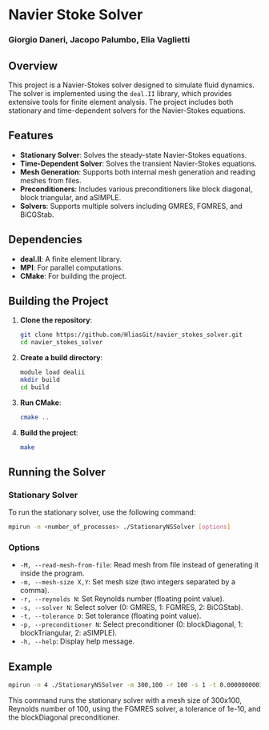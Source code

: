 # Navier Stoke Solver
### Giorgio Daneri, Jacopo Palumbo, Elia Vaglietti

## Overview

This project is a Navier-Stokes solver designed to simulate fluid dynamics. The solver is implemented using the ```deal.II``` library, which provides extensive tools for finite element analysis. The project includes both stationary and time-dependent solvers for the Navier-Stokes equations.

## Features

- **Stationary Solver**: Solves the steady-state Navier-Stokes equations.
- **Time-Dependent Solver**: Solves the transient Navier-Stokes equations.
- **Mesh Generation**: Supports both internal mesh generation and reading meshes from files.
- **Preconditioners**: Includes various preconditioners like block diagonal, block triangular, and aSIMPLE.
- **Solvers**: Supports multiple solvers including GMRES, FGMRES, and BiCGStab.

## Dependencies

- **deal.II**: A finite element library.
- **MPI**: For parallel computations.
- **CMake**: For building the project.

## Building the Project

1. **Clone the repository**:
    ```sh
    git clone https://github.com/HliasGit/navier_stokes_solver.git
    cd navier_stokes_solver
    ```

2. **Create a build directory**:
    ```sh
    module load dealii
    mkdir build
    cd build
    ```

3. **Run CMake**:
    ```sh
    cmake ..
    ```

4. **Build the project**:
    ```sh
    make
    ```

## Running the Solver

### Stationary Solver

To run the stationary solver, use the following command:
```sh
mpirun -n <number_of_processes> ./StationaryNSSolver [options]
```

### Options

- `-M, --read-mesh-from-file`: Read mesh from file instead of generating it inside the program.
- `-m, --mesh-size X,Y`: Set mesh size (two integers separated by a comma).
- `-r, --reynolds N`: Set Reynolds number (floating point value).
- `-s, --solver N`: Select solver (0: GMRES, 1: FGMRES, 2: BiCGStab).
- `-t, --tolerance D`: Set tolerance (floating point value).
- `-p, --preconditioner N`: Select preconditioner (0: blockDiagonal, 1: blockTriangular, 2: aSIMPLE).
- `-h, --help`: Display help message.

## Example

```sh
mpirun -n 4 ./StationaryNSSolver -m 300,100 -r 100 -s 1 -t 0.0000000001 -p 0
```

This command runs the stationary solver with a mesh size of 300x100, Reynolds number of 100, using the FGMRES solver, a tolerance of 1e-10, and the blockDiagonal preconditioner.